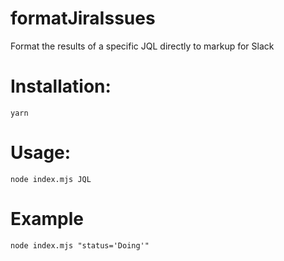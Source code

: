 # formatJiraIssues

Format the results of a specific JQL directly to markup for Slack

# Installation:

```
yarn
```

# Usage:

```
node index.mjs JQL
```

# Example

```
node index.mjs "status='Doing'"
```
